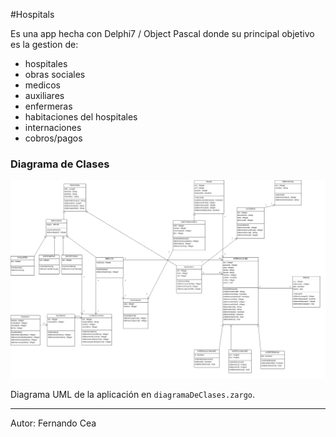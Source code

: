 #Hospitals

Es una app hecha con Delphi7 / Object Pascal donde su principal objetivo es la gestion de:

- hospitales
- obras sociales
- medicos
- auxiliares
- enfermeras
- habitaciones del hospitales
- internaciones
- cobros/pagos

### Diagrama de Clases

![](https://github.com/krosti/hospitals/blob/master/Diagramadeclase.png)


Diagrama UML de la aplicación en ```diagramaDeClases.zargo```.

----

Autor: Fernando Cea
